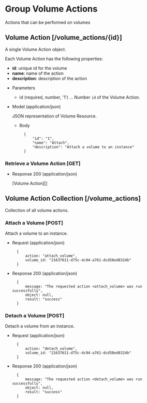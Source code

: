 # Group Volume Actions
Actions that can be performed on volumes

## Volume Action [/volume_actions/{id}]
A single Volume Action object.

Each Volume Action has the following properties:

- **id**: unique id for the volume
- **name**: name of the action
- **description**: description of the action

+ Parameters
    + id (required, number, '1') ... Number `id` of the Volume Action.
    
+ Model (application/json)

    JSON representation of Volume Resource.

    + Body

            {
                "id": "1",
                "name": "Attach",
                "description": "Attach a volume to an instance"
            }

### Retrieve a Volume Action [GET]
+ Response 200 (application/json)

    [Volume Action][]
    
## Volume Action Collection [/volume_actions]
Collection of all volume actions.

### Attach a Volume [POST]
Attach a volume to an instance.

+ Request (application/json)

        { 
            action: "attach_volume",
            volume_id: "21637611-d75c-4c94-a761-dcd58ed8324b"
        }

+ Response 200 (application/json)

        {
            message: "The requested action <attach_volume> was run successfully",
            object: null,
            result: "success"
        }

### Detach a Volume [POST]
Detach a volume from an instance.

+ Request (application/json)

        { 
            action: "detach_volume",
            volume_id: "21637611-d75c-4c94-a761-dcd58ed8324b"
        }

+ Response 200 (application/json)

        {
            message: "The requested action <detach_volume> was run successfully",
            object: null,
            result: "success"
        }
